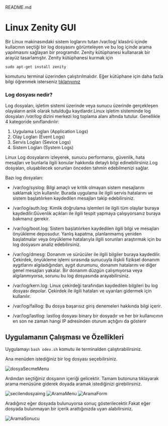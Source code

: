 README.md

# Linux Zenity GUI

Bir Linux makinasındaki sistem loglarını tutan /var/log/
klasörü içinde kullacının seçtiği bir log dosyasını 
görünteleyen ve bu log içinde arama yapılmasını sağlayan
bir programdır. Zenity kütüphanesi 
kullanarak bir arayüz tasarlamıştır.
Zenity kütüphanesi kurmak için
```
sudo apt-get install zenity
```

komutunu terminal üzerinden çalıştırılmalıdır.
Eğer kütüphane için daha fazla bilgi öğrenmek 
isterseniz 
[tıklanıyınız](https://help.gnome.org/users/zenity/3.32/)

### Log dosyası nedir?
Log dosyaları, işletim sistemi üzerinde veya sunucu 
üzerinde gerçekleşen olayaların anlık olarak 
tutulduğu kayıtlardır.Linux işletim sisteminde log 
dosyaları */var/log* dizini merkezi
log toplama alanı altında tutulur. Genellikle 4 
kategoride sınıflandırılır:
1. Uygulama Logları (Application Logs)
2. Olay Logları (Event Logs)
3. Servis Logları (Sevice Logs)
4. Sistem Logları (System Logs)

Linux Log dosyalarını izleyerek, sunucu performansı, 
güvenlik, hata mesajları ve bunlarla ilgili konular 
hakkında detaylı bilgi edinebilirsiniz.Log dosyaları, 
oluşabilecek sorunları önceden tahmin edebilmenizi sağlar.

Bazı log dosyaları:
- /var/log/syslog: 
Bilgi amaçlı ve kritik olmayan sistem mesajlarını saklamak için kullanılır.
Burada uygulama ile ilgili servis hatalarını ve sistem 
başlatılırken kaydedilen mesajları takip edebilirsiniz.

- /var/log/auth.log: 
Kimlik doğrulama işlemleri ile ilgili tüm olaylar buraya kaydedilir.Güvenlik açıkları 
ile ilgili tespit yapmaya çalışıyorsanız buraya bakmanız gerekir.

- /var/log/boot.log: 
Sistem başlatılırken kaydedilen ilgili bilgi ve mesajları önyükleme deposudur.
Yanlış kapatma, planlanmamış yeniden başlatmalar veya önyükleme hatalarıyla 
ilgili sorunları araştırmak için bu log dosyasını analiz edebilirsiniz.

- /var/log/dmesg: 
Donanım ve sürücüler ile ilgili bilgiler buraya kaydedilir. 
Çekirdek, önyükleme işlemi sırasında sunucuyla ilişkili fiziksel 
donanım aygıtlarını algıladığından, aygıt durumunu, donanım hatalarını ve 
diğer genel mesajları yakalar. Bir donanım düzgün çalışmıyorsa veya algılanmıyorsa, 
sorunu bu log dosyasında arayabilirsiniz.

- /var/log/kern.log: 
Linux çekirdeği tarafından kaydedilen bilgileri bu log dosyası depolar.
Çekirdek ile ilgili hataları ve uyarıları gidermek için kullanılır.

- /var/log/faillog: 
Bu dosya başarısız giriş denemeleri hakkında bilgi içerir.

- /var/log/lastlog: 
lastlog dosyası binary bir dosyadır ve her bir kullanıcının en son ne zaman hangi IP 
adresinden oturum açtığını da gösterir

## Uygulamanın Çalışması ve Özellikleri
Uygulamayı ``` bash odev.sh ```  komutu ile terminalden çalıştırabilirsiniz.

Ana menüden istediğiniz bir log dosyası seçebilirsiniz.

![dosyaSecmeMenu](https://github.com/zeynep-dmrl/Linux-Zenity-GUI/blob/main/imgs/dosyaSecmeMenu.png)

Ardından seçtiğiniz dosyanın içeriği gelicektir. Tamam butonuna tıklayarak arama menüsüne giderek doyada aramak istediğinizi girebilirsiniz.

![secilendosyaimg](https://github.com/zeynep-dmrl/Linux-Zenity-GUI/blob/main/imgs/Secilendosyaimg.png)
![AramaMenu](https://github.com/zeynep-dmrl/Linux-Zenity-GUI/blob/main/imgs/AramaMenu.png)
![AramaForm](https://github.com/zeynep-dmrl/Linux-Zenity-GUI/blob/main/imgs/AramaForm.png)

Aradığınız eğer dosyada bulunuyorsa sonuç gösterilecektir.Fakat eğer dosyada bulunmayan bir içerik arattığınızda uyarı alabilirsiniz.

![AramaSonucu](https://github.com/zeynep-dmrl/Linux-Zenity-GUI/blob/main/imgs/AramaSonucu.png)


